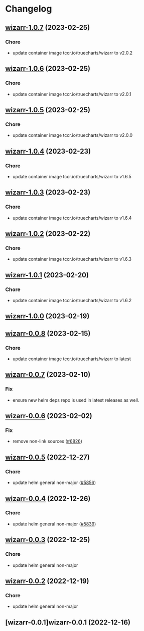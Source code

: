 # Changelog



## [wizarr-1.0.7](https://github.com/truecharts/charts/compare/wizarr-1.0.6...wizarr-1.0.7) (2023-02-25)

### Chore

- update container image tccr.io/truecharts/wizarr to v2.0.2
  
  


## [wizarr-1.0.6](https://github.com/truecharts/charts/compare/wizarr-1.0.5...wizarr-1.0.6) (2023-02-25)

### Chore

- update container image tccr.io/truecharts/wizarr to v2.0.1
  
  


## [wizarr-1.0.5](https://github.com/truecharts/charts/compare/wizarr-1.0.4...wizarr-1.0.5) (2023-02-25)

### Chore

- update container image tccr.io/truecharts/wizarr to v2.0.0
  
  


## [wizarr-1.0.4](https://github.com/truecharts/charts/compare/wizarr-1.0.3...wizarr-1.0.4) (2023-02-23)

### Chore

- update container image tccr.io/truecharts/wizarr to v1.6.5
  
  


## [wizarr-1.0.3](https://github.com/truecharts/charts/compare/wizarr-1.0.2...wizarr-1.0.3) (2023-02-23)

### Chore

- update container image tccr.io/truecharts/wizarr to v1.6.4
  
  


## [wizarr-1.0.2](https://github.com/truecharts/charts/compare/wizarr-1.0.1...wizarr-1.0.2) (2023-02-22)

### Chore

- update container image tccr.io/truecharts/wizarr to v1.6.3
  
  


## [wizarr-1.0.1](https://github.com/truecharts/charts/compare/wizarr-1.0.0...wizarr-1.0.1) (2023-02-20)

### Chore

- update container image tccr.io/truecharts/wizarr to v1.6.2
  
  


## [wizarr-1.0.0](https://github.com/truecharts/charts/compare/wizarr-0.0.8...wizarr-1.0.0) (2023-02-19)




## [wizarr-0.0.8](https://github.com/truecharts/charts/compare/wizarr-0.0.7...wizarr-0.0.8) (2023-02-15)

### Chore

- update container image tccr.io/truecharts/wizarr to latest
  
  


## [wizarr-0.0.7](https://github.com/truecharts/charts/compare/wizarr-0.0.6...wizarr-0.0.7) (2023-02-10)

### Fix

- ensure new helm deps repo is used in latest releases as well.
  
  


## [wizarr-0.0.6](https://github.com/truecharts/charts/compare/wizarr-0.0.5...wizarr-0.0.6) (2023-02-02)

### Fix

- remove non-link sources ([#6826](https://github.com/truecharts/charts/issues/6826))
  
  


## [wizarr-0.0.5](https://github.com/truecharts/charts/compare/wizarr-0.0.4...wizarr-0.0.5) (2022-12-27)

### Chore

- update helm general non-major ([#5856](https://github.com/truecharts/charts/issues/5856))
  
  


## [wizarr-0.0.4](https://github.com/truecharts/charts/compare/wizarr-0.0.3...wizarr-0.0.4) (2022-12-26)

### Chore

- update helm general non-major ([#5839](https://github.com/truecharts/charts/issues/5839))
  
  


## [wizarr-0.0.3](https://github.com/truecharts/charts/compare/wizarr-0.0.2...wizarr-0.0.3) (2022-12-25)

### Chore

- update helm general non-major
  
  


## [wizarr-0.0.2](https://github.com/truecharts/charts/compare/wizarr-0.0.1...wizarr-0.0.2) (2022-12-19)

### Chore

- update helm general non-major
  
  


## [wizarr-0.0.1]wizarr-0.0.1 (2022-12-16)

